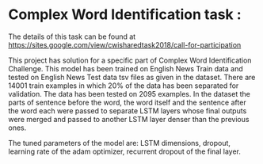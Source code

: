 # Complex Word Identification task :  

The details of this task can be found at https://sites.google.com/view/cwisharedtask2018/call-for-participation

This project has solution for a specific part of Complex Word Identification Challenge. This model has been trained on English News Train data and tested on English News Test data tsv files as given in the dataset.
There are 14001 train examples in which 20% of the data has been separated for validation. The data has been tested on 2095 examples. 
In the dataset the parts of sentence before the word, the word itself and the sentence after the word each were passed to separate LSTM layers whose final outputs were merged and passed to another LSTM layer denser than the previous ones.

The tuned parameters of the model are: LSTM dimensions, dropout, learning rate of the adam optimizer, recurrent dropout of the final layer.
